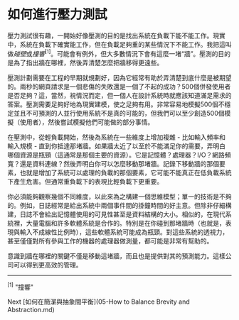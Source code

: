 # 如何進行壓力測試
[//]: # (Version:1.0.0)
壓力測試很有趣，一開始好像壓測的目的是找出系統在負載下能不能工作。現實中，系統在負載下確實能工作，但在負載足夠重的某些情況下不能工作。我把這叫做*碰壁*或*撞響*<sup>[1]</sup>。可能會有例外，但大多數情況下會有這麼一堵“牆”。壓測的目的是為了指出牆在哪裡，然後弄清楚怎麼把牆移得更遠些。

壓測計劃需要在工程的早期就規劃好，因為它經常有助於弄清楚到底什麼是被期望的。兩秒的網頁請求是一個悲傷的失敗還是一個了不起的成功？500個併發使用者是否足夠？這，當然，視情況而定，但一個人在設計系統時就應該知道滿足需求的答案。壓測需要足夠好地為現實建模，使之足夠有用。非常容易地模擬500個不穩定並且不可預測的人並行使用系統不是真的可能的，但我們可以至少創造500個模擬（使用者），然後嘗試模擬他們可能做的部分事情。

在壓測中，從輕負載開始，然後為系統在一些維度上增加複雜 - 比如輸入頻率和輸入規模 - 直到你抵達那堵牆。如果牆太近了以至於不能滿足你的需要，弄明白哪個資源是瓶頸（這通常是那個主要的資源）。它是記憶體？處理器？I/O？網路頻寬？還是資料連線？然後弄明白你可以怎麼移動那堵牆。記錄下移動牆的那個要素，也就是增加了系統可以處理的負載的那個要素，它可能不能真正在低負載系統下產生危害。但通常重負載下的表現比輕負載下更重要。

你必須能夠觀察幾個不同維度，以此來為之構建一個思維模型；單一的技術是不夠的。例如，日誌經常是給出系統中兩個事件間的掛鐘時間的好主意。但除非仔細構建，日誌不會給出記憶體使用的可見性甚至是資料結構的大小。相似的，在現代系統裡，大量電腦和許多軟體系統是合作的。特別是在你碰到那堵牆時（也就是，表現與輸入不成線性比例時），這些軟體系統可能成為瓶頸。對這些系統的透視力，甚至僅僅對所有參與工作的機器的處理器做測量，都可能是非常有幫助的。

意識到牆在哪裡的關鍵不僅是移動這堵牆，而且也是提供對其的預測能力。這樣公司可以得到更高效的管理。

---

<sup>[1]</sup> "撞響"

Next [如何在簡潔與抽象間平衡](05-How to Balance Brevity and Abstraction.md)
